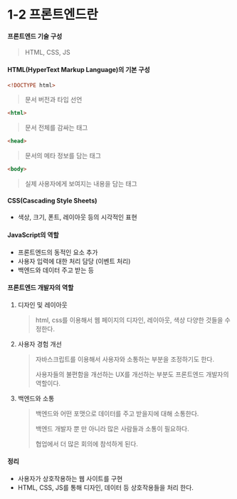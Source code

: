# 1-2 프론트엔드란

#### 프론트엔드 기술 구성 

> HTML, CSS, JS



#### HTML(HyperText Markup Language)의 기본 구성 

```html
<!DOCTYPE html> 
```

> 문서 버전과 타입 선언 

```html
<html>
```

> 문서 전체를 감싸는 태그 

```html
<head>
```

> 문서의 메타 정보를 담는 태그 

```html
<body>
```

> 실제 사용자에게 보여지는 내용을 담는 태그 



#### CSS(Cascading Style Sheets)

* 색상, 크기, 폰트, 레이아웃 등의 시각적인 표현



#### JavaScript의 역할 

* 프론트엔드의 동적인 요소 추가 
* 사용자 입력에 대한 처리 담당 (이벤트 처리)
* 백엔드와 데이터 주고 받는 등



#### 프론트엔드 개발자의 역할 

1) 디자인 및 레이아웃 

   > html, css를 이용해서 웹 페이지의 디자인, 레이아웃, 색상 다양한 것들을 수정한다. 

2) 사용자 경험 개선 

   > 자바스크립트를 이용해서 사용자와 소통하는 부분을 조정하기도 한다. 
   >
   > 사용자들의 불편함을 개선하는 UX를 개선하는 부분도 프론트엔드 개발자의 역할이다. 

3) 백엔드와 소통

   > 백엔드와 어떤 포맷으로 데이터를 주고 받을지에 대해 소통한다. 
   >
   > 백엔드 개발자 뿐 만 아니라 많은 사람들과 소통이 필요하다. 
   >
   > 협업에서 더 많은 회의에 참석하게 된다. 



#### 정리 

* 사용자가 상호작용하는 웹 사이트를 구현 
* HTML, CSS, JS를 통해 디자인, 데이터 등 상호작용들을 처리 한다. 